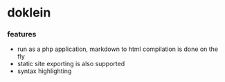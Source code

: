 # doklein

### features

* run as a php application, markdown to html compilation is done on the fly
* static site exporting is also supported
* syntax highlighting
